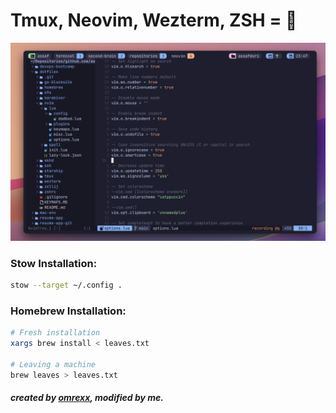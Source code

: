 # Tmux, Neovim, Wezterm, ZSH = 🚀



![terminal-preview](https://raw.githubusercontent.com/assafdori/dotfiles/main/preview.png)



### Stow Installation:
```bash
stow --target ~/.config .
```

### Homebrew Installation:
```bash
# Fresh installation
xargs brew install < leaves.txt

# Leaving a machine
brew leaves > leaves.txt

```

##### created by [omrexx](https://github.com/omrexx/dotfiles), modified by me.
